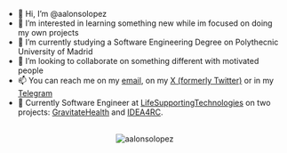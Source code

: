 - 👋 Hi, I’m @aalonsolopez
- 👀 I’m interested in learning something new while im focused on doing my own projects
- 🌱 I’m currently studying a Software Engineering Degree on Polythecnic University of Madrid
- 💞️ I’m looking to collaborate on something different with motivated people
- 📫 You can reach me on my [email](mailto:aalonsopersonal@gmail.com), on my [X (formerly Twitter)](https://twitter.com/alexxistyping/) or in my [Telegram](https://t.me/aalonso0132)
- 💼 Currently Software Engineer at [LifeSupportingTechnologies](https://lst.tfo.upm.es) on two projects: [GravitateHealth](https://github.com/Gravitate-Health) and [IDEA4RC](https://github.com/idea4rc).
<br></br>
<p align="center"> <img src="https://github-readme-stats.vercel.app/api?username=aalonsolopez&show_icons=true&theme=one_dark_pro" alt="aalonsolopez" />
